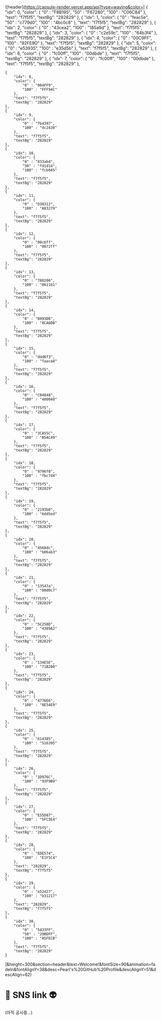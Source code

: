 ![header](https://capsule-render.vercel.app/api?type=waving&color=[
    {
        "idx": 0,
        "color": {
            "0" : "F8B195",
            "50" : "F67280",
            "100" : "C06C84"
        },
        "text": "f7f5f5",
        "textBg": "282829"
    },
    {
        "idx": 1,
        "color": {
            "0" : "feac5e",
            "50" : "c779d0",
            "100" : "4bc0c8"
        },
        "text": "f7f5f5",
        "textBg": "282829"
    },
    {
        "idx": 2,
        "color": {
            "0" : "43cea2",
            "100" : "185a9d"
        },
        "text": "f7f5f5",
        "textBg": "282829"
    },
    {
        "idx": 3,
        "color": {
            "0" : "c2e59c",
            "100" : "64b3f4"
        },
        "text": "f7f5f5",
        "textBg": "282829"
    },
    {
        "idx": 4,
        "color": {
            "0" : "00C9FF",
            "100" : "92FE9D"
        },
        "text": "f7f5f5",
        "textBg": "282829"
    },
    {
        "idx": 5,
        "color": {
            "0" : "e53935",
            "100" : "e35d5b"
        },
        "text": "f7f5f5",
        "textBg": "282829"
    },
    {
        "idx": 6,
        "color": {
            "0" : "fc00ff",
            "100" : "00dbde"
        },
        "text": "f7f5f5",
        "textBg": "282829"
    },
    {
        "idx": 7,
        "color": {
            "0" : "fc00ff",
            "100" : "00dbde"
        },
        "text": "f7f5f5",
        "textBg": "282829"
    },

    {
        "idx": 8,
        "color": {
            "0" : "004FF9",
            "100" : "FFF94C"
        },
        "text": "f7f5f5",
        "textBg": "282829"
    },
    {
        "idx": 9,
        "color": {
            "0" : "7b4397",
            "100" : "dc2430"
        },
        "text": "f7f5f5",
        "textBg": "282829"
    },
    {
        "idx": 10,
        "color": {
            "0" : "833ab4",
            "50" : "fd1d1d",
            "100" : "fcb045"
        },
        "text": "f7f5f5",
        "textBg": "282829"
    },
    {
        "idx": 11,
        "color": {
            "0" : "D38312",
            "100" : "A83279"
        },
        "text": "f7f5f5",
        "textBg": "282829"
    },
    {
        "idx": 12,
        "color": {
            "0" : "00c6ff",
            "100" : "0072ff"
        },
        "text": "f7f5f5",
        "textBg": "282829"
    },
    {
        "idx": 13,
        "color": {
            "0" : "780206",
            "100" : "061161"
        },
        "text": "f7f5f5",
        "textBg": "282829"
    },
    {
        "idx": 14,
        "color": {
            "0" : "B993D6",
            "100" : "8CA6DB"
        },
        "text": "f7f5f5",
        "textBg": "282829"
    },
    {
        "idx": 15,
        "color": {
            "0" : "ddd6f3",
            "100" : "faaca8"
        },
        "text": "f7f5f5",
        "textBg": "282829"
    },
    {
        "idx": 16,
        "color": {
            "0" : "C04848",
            "100" : "480048"
        },
        "text": "f7f5f5",
        "textBg": "282829"
    },
    {
        "idx": 17,
        "color": {
            "0" : "3CA55C",
            "100" : "B5AC49"
        },
        "text": "f7f5f5",
        "textBg": "282829"
    },
    {
        "idx": 18,
        "color": {
            "0" : "9796f0",
            "100" : "fbc7d4"
        },
        "text": "f7f5f5",
        "textBg": "282829"
    },
    {
        "idx": 19,
        "color": {
            "0" : "2193b0",
            "100" : "6dd5ed"
        },
        "text": "f7f5f5",
        "textBg": "282829"
    },
    {
        "idx": 20,
        "color": {
            "0" : "4568dc",
            "100" : "b06ab3"
        },
        "text": "f7f5f5",
        "textBg": "282829"
    },
    {
        "idx": 21,
        "color": {
            "0" : "13547a",
            "100" : "80d0c7"
        },
        "text": "f7f5f5",
        "textBg": "282829"
    },
    {
        "idx": 22,
        "color": {
            "0" : "5C258D",
            "100" : "4389A2"
        },
        "text": "f7f5f5",
        "textBg": "282829"
    },
    {
        "idx": 23,
        "color": {
            "0" : "134E5E",
            "100" : "71B280"
        },
        "text": "f7f5f5",
        "textBg": "282829"
    },
    {
        "idx": 24,
        "color": {
            "0" : "4776E6",
            "100" : "8E54E9"
        },
        "text": "f7f5f5",
        "textBg": "282829"
    },
    {
        "idx": 25,
        "color": {
            "0" : "614385",
            "100" : "516395"
        },
        "text": "f7f5f5",
        "textBg": "282829"
    },
    {
        "idx": 26,
        "color": {
            "0" : "1D976C",
            "100" : "93F9B9"
        },
        "text": "f7f5f5",
        "textBg": "282829"
    },
    {
        "idx": 27,
        "color": {
            "0" : "E55D87",
            "100" : "5FC3E4"
        },
        "text": "f7f5f5",
        "textBg": "282829"
    },
    {
        "idx": 28,
        "color": {
            "0" : "EDE574",
            "100" : "E1F5C4"
        },
        "text": "282829",
        "textBg": "f7f5f5"
    },
    {
        "idx": 29,
        "color": {
            "0" : "e52d27",
            "100" : "b31217"
        },
        "text": "282829",
        "textBg": "f7f5f5"
    },
    {
        "idx": 30,
        "color": {
            "0" : "5433FF",
            "50" : "20BDFF",
            "100" : "A5FECB"
        },
        "text": "f7f5f5",
        "textBg": "282829"
    }
]&height=300&section=header&text=Welcome!&fontSize=90&animation=fadeIn&fontAlignY=38&desc=Pearl's%20GitHub%20Profile&descAlignY=51&descAlign=62)
# 🚀 SNS link 👽

(아직 공사중...)
<!--
**Ness731/Ness731** is a ✨ _special_ ✨ repository because its `README.md` (this file) appears on your GitHub profile.

Here are some ideas to get you started:

- 🔭 I’m currently working on ...
- 🌱 I’m currently learning ...
- 👯 I’m looking to collaborate on ...
- 🤔 I’m looking for help with ...
- 💬 Ask me about ...
- 📫 How to reach me: ...
- 😄 Pronouns: ...
- ⚡ Fun fact: ...
-->
